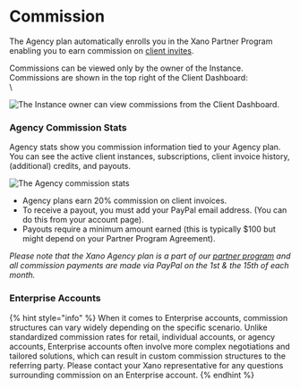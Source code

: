 # Commission

The Agency plan automatically enrolls you in the Xano Partner Program enabling you to earn commission on [client invites](client-invite.md).&#x20;

Commissions can be viewed only by the owner of the Instance. Commissions are shown in the top right of the Client Dashboard:\
\


![The Instance owner can view commissions from the Client Dashboard.](<../../.gitbook/assets/CleanShot 2022-03-17 at 14.38.49.png>)

### Agency Commission Stats

Agency stats show you commission information tied to your Agency plan. You can see the active client instances, subscriptions, client invoice history, (additional) credits, and payouts.&#x20;

![ The Agency commission stats](<../../.gitbook/assets/CleanShot 2022-03-17 at 14.41.53.png>)

* Agency plans earn 20% commission on client invoices.
* To receive a payout, you must add your PayPal email address. (You can do this from your account page).
* Payouts require a minimum amount earned (this is typically $100 but might depend on your Partner Program Agreement).&#x20;

_Please note that the Xano Agency plan is a part of our_ [_partner program_](https://www.xano.com/agency/) _and all commission payments are made via PayPal on the 1st & the 15th of each month._

### Enterprise Accounts

{% hint style="info" %}
When it comes to Enterprise accounts, commission structures can vary widely depending on the specific scenario. Unlike standardized commission rates for retail, individual accounts, or agency accounts, Enterprise accounts often involve more complex negotiations and tailored solutions, which can result in custom commission structures to the referring party. Please contact your Xano representative for any questions surrounding commission on an Enterprise account.
{% endhint %}



